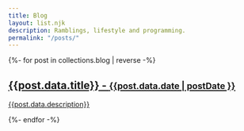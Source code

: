 ```yaml
---
title: Blog
layout: list.njk
description: Ramblings, lifestyle and programming.
permalink: "/posts/"
---
```


{%- for post in collections.blog | reverse -%}
<a class="post-listing__item" href="{{post.url}}">

<h2>{{post.data.title}} - <small> <time datetime="{{ date }}">{{post.data.date | postDate }}</time></small></h2>
<p>{{post.data.description}}</p>
</a>
{%- endfor -%}
